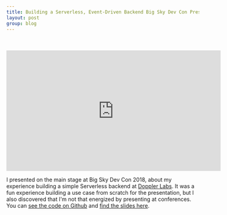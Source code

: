 ```yaml
---
title: Building a Serverless, Event-Driven Backend Big Sky Dev Con Presentation
layout: post
group: blog
---
```


<br />
<br />
<iframe width="560" height="315" src="https://www.youtube.com/embed/wil8saI4TU0" title="YouTube video player" frameborder="0" allow="accelerometer; autoplay; clipboard-write; encrypted-media; gyroscope; picture-in-picture; web-share" allowfullscreen></iframe>

I presented on the main stage at Big Sky Dev Con 2018, about my experience building a simple Serverless backend at [Doppler Labs](https://en.wikipedia.org/wiki/Doppler_Labs). It was a fun experience building a use case from scratch for the presentation, but I also discovered that I'm not that energized by presenting at conferences. You can [see the code on Github](https://github.com/jacob-meacham/bsdc-2018-serverless) and [find the slides here](https://www.slideshare.net/JacobMeacham/bsdc-2018-serverless-presentation).

